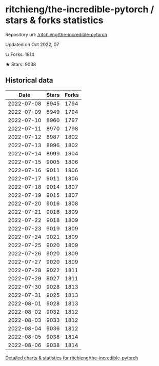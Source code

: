 # ritchieng/the-incredible-pytorch / stars & forks statistics

Repository url: [/ritchieng/the-incredible-pytorch](https://github.com/ritchieng/the-incredible-pytorch)

Updated on Oct 2022, 07

☋ Forks: 1814

★ Stars: 9038

## Historical data
| Date | Stars | Forks |
|------|-------|-------|
| 2022-07-08 | 8945 | 1794 | 
| 2022-07-09 | 8949 | 1794 | 
| 2022-07-10 | 8960 | 1797 | 
| 2022-07-11 | 8970 | 1798 | 
| 2022-07-12 | 8987 | 1802 | 
| 2022-07-13 | 8996 | 1802 | 
| 2022-07-14 | 8999 | 1804 | 
| 2022-07-15 | 9005 | 1806 | 
| 2022-07-16 | 9011 | 1806 | 
| 2022-07-17 | 9011 | 1806 | 
| 2022-07-18 | 9014 | 1807 | 
| 2022-07-19 | 9015 | 1807 | 
| 2022-07-20 | 9016 | 1808 | 
| 2022-07-21 | 9016 | 1809 | 
| 2022-07-22 | 9018 | 1809 | 
| 2022-07-23 | 9019 | 1809 | 
| 2022-07-24 | 9021 | 1809 | 
| 2022-07-25 | 9020 | 1809 | 
| 2022-07-26 | 9020 | 1809 | 
| 2022-07-27 | 9020 | 1809 | 
| 2022-07-28 | 9022 | 1811 | 
| 2022-07-29 | 9027 | 1811 | 
| 2022-07-30 | 9028 | 1813 | 
| 2022-07-31 | 9025 | 1813 | 
| 2022-08-01 | 9028 | 1813 | 
| 2022-08-02 | 9032 | 1812 | 
| 2022-08-03 | 9033 | 1812 | 
| 2022-08-04 | 9036 | 1812 | 
| 2022-08-05 | 9038 | 1814 | 
| 2022-08-06 | 9038 | 1814 | 


[Detailed charts & statistics for ritchieng/the-incredible-pytorch](https://reviewgithub.com/rep/ritchieng/the-incredible-pytorch)
